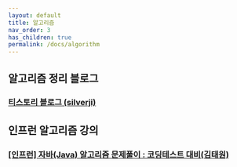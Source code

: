```yaml
---
layout: default
title: 알고리즘
nav_order: 3
has_children: true
permalink: /docs/algorithm
---
```


## **알고리즘 정리 블로그**
### **[티스토리 블로그 (silverji)](https://silverji.tistory.com/)**

## **인프런 알고리즘 강의**
### **[[인프런] 자바(Java) 알고리즘 문제풀이 : 코딩테스트 대비(김태원)](https://www.inflearn.com/course/%EC%9E%90%EB%B0%94-%EC%95%8C%EA%B3%A0%EB%A6%AC%EC%A6%98-%EB%AC%B8%EC%A0%9C%ED%92%80%EC%9D%B4-%EC%BD%94%ED%85%8C%EB%8C%80%EB%B9%84)**